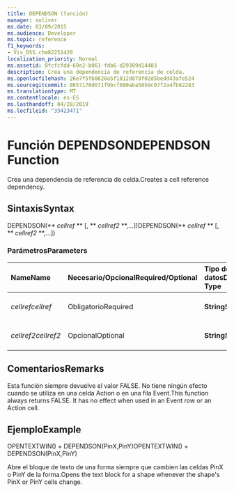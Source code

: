 ```yaml
---
title: DEPENDSON (función)
manager: soliver
ms.date: 03/09/2015
ms.audience: Developer
ms.topic: reference
f1_keywords:
- Vis_DSS.chm82251420
localization_priority: Normal
ms.assetid: 8fcfcfdd-69e2-b061-fdb6-d29389d14403
description: Crea una dependencia de referencia de celda.
ms.openlocfilehash: 26e7f5fb0620a5f1812d878f02d5bedd43afe524
ms.sourcegitcommit: 8657170d071f9bcf680aba50b9c07f2a4fb82283
ms.translationtype: MT
ms.contentlocale: es-ES
ms.lasthandoff: 04/28/2019
ms.locfileid: "33423471"
---
```

# <a name="dependson-function"></a><span data-ttu-id="c1e12-103">Función DEPENDSON</span><span class="sxs-lookup"><span data-stu-id="c1e12-103">DEPENDSON Function</span></span>

<span data-ttu-id="c1e12-104">Crea una dependencia de referencia de celda.</span><span class="sxs-lookup"><span data-stu-id="c1e12-104">Creates a cell reference dependency.</span></span>
  
## <a name="syntax"></a><span data-ttu-id="c1e12-105">Sintaxis</span><span class="sxs-lookup"><span data-stu-id="c1e12-105">Syntax</span></span>

<span data-ttu-id="c1e12-106">DEPENDSON(\*\* *cellref* \*\* [, \*\* *cellref2* \*\*,...])</span><span class="sxs-lookup"><span data-stu-id="c1e12-106">DEPENDSON(\*\* *cellref* \*\* [, \*\* *cellref2* \*\*,...])</span></span> 
  
### <a name="parameters"></a><span data-ttu-id="c1e12-107">Parámetros</span><span class="sxs-lookup"><span data-stu-id="c1e12-107">Parameters</span></span>

|<span data-ttu-id="c1e12-108">**Name**</span><span class="sxs-lookup"><span data-stu-id="c1e12-108">**Name**</span></span>|<span data-ttu-id="c1e12-109">**Necesario/Opcional**</span><span class="sxs-lookup"><span data-stu-id="c1e12-109">**Required/Optional**</span></span>|<span data-ttu-id="c1e12-110">**Tipo de datos**</span><span class="sxs-lookup"><span data-stu-id="c1e12-110">**Data Type**</span></span>|<span data-ttu-id="c1e12-111">**Descripción**</span><span class="sxs-lookup"><span data-stu-id="c1e12-111">**Description**</span></span>|
|:-----|:-----|:-----|:-----|
| <span data-ttu-id="c1e12-112">_cellref_</span><span class="sxs-lookup"><span data-stu-id="c1e12-112">_cellref_</span></span> <br/> |<span data-ttu-id="c1e12-113">Obligatorio</span><span class="sxs-lookup"><span data-stu-id="c1e12-113">Required</span></span>  <br/> |<span data-ttu-id="c1e12-114">**String**</span><span class="sxs-lookup"><span data-stu-id="c1e12-114">**String**</span></span> <br/> |<span data-ttu-id="c1e12-115">La primera referencia de celda.</span><span class="sxs-lookup"><span data-stu-id="c1e12-115">The first cell reference.</span></span>  <br/> |
| <span data-ttu-id="c1e12-116">_cellref2_</span><span class="sxs-lookup"><span data-stu-id="c1e12-116">_cellref2_</span></span> <br/> |<span data-ttu-id="c1e12-117">Opcional</span><span class="sxs-lookup"><span data-stu-id="c1e12-117">Optional</span></span>  <br/> |<span data-ttu-id="c1e12-118">**String**</span><span class="sxs-lookup"><span data-stu-id="c1e12-118">**String**</span></span> <br/> |<span data-ttu-id="c1e12-119">La segunda referencia de celda.</span><span class="sxs-lookup"><span data-stu-id="c1e12-119">The second cell reference.</span></span>  <br/> |
   
## <a name="remarks"></a><span data-ttu-id="c1e12-120">Comentarios</span><span class="sxs-lookup"><span data-stu-id="c1e12-120">Remarks</span></span>

<span data-ttu-id="c1e12-p101">Esta función siempre devuelve el valor FALSE. No tiene ningún efecto cuando se utiliza en una celda Action o en una fila Event.</span><span class="sxs-lookup"><span data-stu-id="c1e12-p101">This function always returns FALSE. It has no effect when used in an Event row or an Action cell.</span></span> 
  
## <a name="example"></a><span data-ttu-id="c1e12-123">Ejemplo</span><span class="sxs-lookup"><span data-stu-id="c1e12-123">Example</span></span>

<span data-ttu-id="c1e12-124">OPENTEXTWIN() + DEPENDSON(PinX,PinY)</span><span class="sxs-lookup"><span data-stu-id="c1e12-124">OPENTEXTWIN() + DEPENDSON(PinX,PinY)</span></span> 
  
<span data-ttu-id="c1e12-125">Abre el bloque de texto de una forma siempre que cambien las celdas PinX o PinY de la forma.</span><span class="sxs-lookup"><span data-stu-id="c1e12-125">Opens the text block for a shape whenever the shape's PinX or PinY cells change.</span></span> 
  


